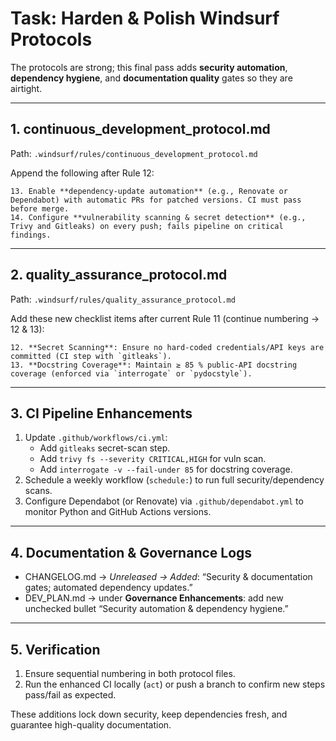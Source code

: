 # Task: Harden & Polish Windsurf Protocols

The protocols are strong; this final pass adds **security automation**, **dependency hygiene**, and **documentation quality** gates so they are airtight.

---
## 1. continuous_development_protocol.md
Path: `.windsurf/rules/continuous_development_protocol.md`

Append the following after Rule 12:

```
13. Enable **dependency-update automation** (e.g., Renovate or Dependabot) with automatic PRs for patched versions. CI must pass before merge.
14. Configure **vulnerability scanning & secret detection** (e.g., Trivy and Gitleaks) on every push; fails pipeline on critical findings.
```

---
## 2. quality_assurance_protocol.md
Path: `.windsurf/rules/quality_assurance_protocol.md`

Add these new checklist items after current Rule 11 (continue numbering → 12 & 13):

```
12. **Secret Scanning**: Ensure no hard-coded credentials/API keys are committed (CI step with `gitleaks`).
13. **Docstring Coverage**: Maintain ≥ 85 % public-API docstring coverage (enforced via `interrogate` or `pydocstyle`).
```

---
## 3. CI Pipeline Enhancements
1. Update `.github/workflows/ci.yml`:
   * Add `gitleaks` secret-scan step.
   * Add `trivy fs --severity CRITICAL,HIGH` for vuln scan.
   * Add `interrogate -v --fail-under 85` for docstring coverage.
2. Schedule a weekly workflow (`schedule:`) to run full security/dependency scans.
3. Configure Dependabot (or Renovate) via `.github/dependabot.yml` to monitor Python and GitHub Actions versions.

---
## 4. Documentation & Governance Logs
* CHANGELOG.md → *Unreleased → Added*: “Security & documentation gates; automated dependency updates.”
* DEV_PLAN.md → under **Governance Enhancements**: add new unchecked bullet “Security automation & dependency hygiene.”

---
## 5. Verification
1. Ensure sequential numbering in both protocol files.
2. Run the enhanced CI locally (`act`) or push a branch to confirm new steps pass/fail as expected.

These additions lock down security, keep dependencies fresh, and guarantee high-quality documentation.
